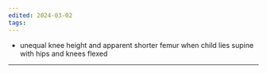 ```yaml
---
edited: 2024-03-02
tags:
---
```

- unequal knee height and apparent shorter femur when child lies supine with hips and knees flexed

---
